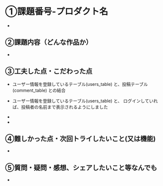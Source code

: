 # ①課題番号-プロダクト名
- 

## ②課題内容（どんな作品か）
- 


## ③工夫した点・こだわった点
- ユーザー情報を登録しているテーブル(users_table) と、投稿テーブル(comment_table) との結合
- ユーザー情報を登録しているテーブル(users_table) と、
ログインしていれば、投稿者の名前まで表示されるようにしました

-

- 

## ④難しかった点・次回トライしたいこと(又は機能)
- 


## ⑤質問・疑問・感想、シェアしたいこと等なんでも
- 



